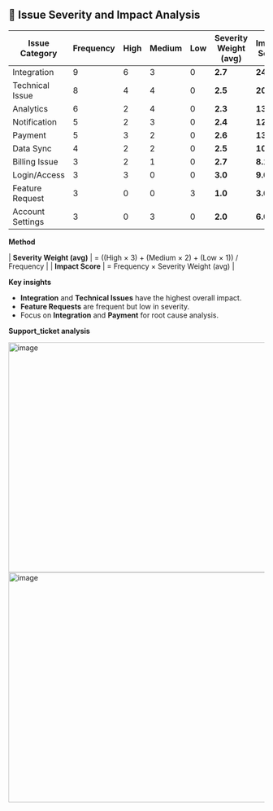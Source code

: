 ## 🧮 Issue Severity and Impact Analysis

| Issue Category   | Frequency | High | Medium | Low | Severity Weight (avg) | Impact Score |
|------------------|------------|------|---------|-----|-----------------------|--------------|
| Integration       | 9 | 6 | 3 | 0 | **2.7** | **24.3** |
| Technical Issue   | 8 | 4 | 4 | 0 | **2.5** | **20.0** |
| Analytics         | 6 | 2 | 4 | 0 | **2.3** | **13.8** |
| Notification      | 5 | 2 | 3 | 0 | **2.4** | **12.0** |
| Payment           | 5 | 3 | 2 | 0 | **2.6** | **13.0** |
| Data Sync         | 4 | 2 | 2 | 0 | **2.5** | **10.0** |
| Billing Issue     | 3 | 2 | 1 | 0 | **2.7** | **8.1** |
| Login/Access      | 3 | 3 | 0 | 0 | **3.0** | **9.0** |
| Feature Request   | 3 | 0 | 0 | 3 | **1.0** | **3.0** |
| Account Settings  | 3 | 0 | 3 | 0 | **2.0** | **6.0** |

**Method**


| **Severity Weight (avg)** | = ((High × 3) + (Medium × 2) + (Low × 1)) / Frequency |
| **Impact Score** | = Frequency × Severity Weight (avg) |

**Key insights**

- **Integration** and **Technical Issues** have the highest overall impact.  
- **Feature Requests** are frequent but low in severity.  
- Focus on **Integration** and **Payment** for root cause analysis.



**Support_ticket analysis**

<img width="752" height="452" alt="image" src="https://github.com/user-attachments/assets/4cca8f45-b6d5-43ba-ac06-7dc452f539c9" />



<img width="752" height="452" alt="image" src="https://github.com/user-attachments/assets/694497d4-b0bf-468f-b80e-36e0b310b1f6" />


